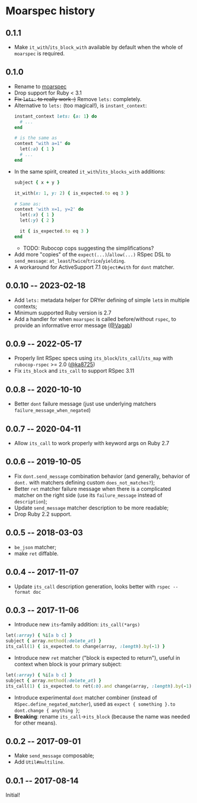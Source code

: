 # Moarspec history

## 0.1.1

* Make `it_with`/`its_block_with` available by default when the whole of `moarspec` is required.

## 0.1.0

* Rename to [moarspec](https://rubygems.org/gems/moarspec)
* Drop support for Ruby < 3.1
* ~~Fix `lets:` to really work :)~~ Remove `lets:` completely.
* Alternative to `lets:` (too magical!), is `instant_context`:
  ```ruby
  instant_context lets: {a: 1} do
    # ...
  end

  # is the same as
  context "with a=1" do
    let(:a) { 1 }
    # ...
  end
  ```
* In the same spirit, created `it_with`/`its_blocks_with` additions:
  ```ruby
  subject { x + y }

  it_with(x: 1, y: 2) { is_expected.to eq 3 }

  # Same as:
  context 'with x=1, y=2' do
    let(:x) { 1 }
    let(:y) { 2 }

    it { is_expected.to eq 3 }
  end
  ```
  * TODO: Rubocop cops suggesting the simplifications?
* Add more "copies" of the `expect(...)`/`allow(...)` RSpec DSL to `send_message`: `at_least`/`twice`/`trice`/`yielding`.
* A workaround for ActiveSupport 7.1 `Object#with` for `dont` matcher.

## 0.0.10 -- 2023-02-18

* Add `lets:` metadata helper for DRYer defining of simple `let`s in multiple contexts;
* Minimum supported Ruby version is 2.7
* Add a handler for when `moarspec` is called before/without `rspec`, to provide an informative error message ([@Vagab](https://github.com/Vagab))

## 0.0.9 -- 2022-05-17

* Properly lint RSpec specs using `its_block`/`its_call`/`its_map` with `rubocop-rspec` >= 2.0 ([@ka8725](https://github.com/ka8725))
* Fix `its_block` and `its_call` to support RSpec 3.11

## 0.0.8 -- 2020-10-10

* Better `dont` failure message (just use underlying matchers `failure_message_when_negated`)

## 0.0.7 -- 2020-04-11

* Allow `its_call` to work properly with keyword args on Ruby 2.7

## 0.0.6 -- 2019-10-05

* Fix `dont.send_message` combination behavior (and generally, behavior of `dont.` with matchers
  defining custom `does_not_matches?`);
* Better `ret` matcher failure message when there is a complicated matcher on the right side (use
  its `failure_message` instead of `description`);
* Update `send_message` matcher description to be more readable;
* Drop Ruby 2.2 support.

## 0.0.5 -- 2018-03-03

* `be_json` matcher;
* make `ret` diffable.

## 0.0.4 -- 2017-11-07

* Update `its_call` description generation, looks better with `rspec --format doc`

## 0.0.3 -- 2017-11-06

* Introduce new `its`-family addition: `its_call(*args)`
```ruby
let(:array) { %i[a b c] }
subject { array.method(:delete_at) }
its_call(1) { is_expected.to change(array, :length).by(-1) }
```
* Introduce new `ret` matcher ("block is expected to return"), useful in context when block is your
primary subject:

```ruby
let(:array) { %i[a b c] }
subject { array.method(:delete_at) }
its_call(1) { is_expected.to ret(:b).and change(array, :length).by(-1) }
```
* Introduce experimental `dont` matcher combiner (instead of `RSpec.define_negated_matcher`), used
  as `expect { something }.to dont.change { anything }`;
* **Breaking**: rename `its_call`→`its_block` (because the name was needed for other means).

## 0.0.2 -- 2017-09-01

* Make `send_message` composable;
* Add `Util#multiline`.

## 0.0.1 -- 2017-08-14

Initial!
